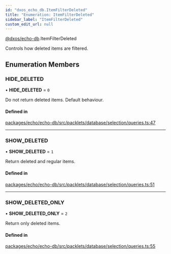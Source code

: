 ```yaml
---
id: "dxos_echo_db.ItemFilterDeleted"
title: "Enumeration: ItemFilterDeleted"
sidebar_label: "ItemFilterDeleted"
custom_edit_url: null
---
```


[@dxos/echo-db](../modules/dxos_echo_db.md).ItemFilterDeleted

Controls how deleted items are filtered.

## Enumeration Members

### HIDE\_DELETED

• **HIDE\_DELETED** = ``0``

Do not return deleted items. Default behaviour.

#### Defined in

[packages/echo/echo-db/src/packlets/database/selection/queries.ts:47](https://github.com/dxos/protocols/blob/6f4c34af3/packages/echo/echo-db/src/packlets/database/selection/queries.ts#L47)

___

### SHOW\_DELETED

• **SHOW\_DELETED** = ``1``

Return deleted and regular items.

#### Defined in

[packages/echo/echo-db/src/packlets/database/selection/queries.ts:51](https://github.com/dxos/protocols/blob/6f4c34af3/packages/echo/echo-db/src/packlets/database/selection/queries.ts#L51)

___

### SHOW\_DELETED\_ONLY

• **SHOW\_DELETED\_ONLY** = ``2``

Return only deleted items.

#### Defined in

[packages/echo/echo-db/src/packlets/database/selection/queries.ts:55](https://github.com/dxos/protocols/blob/6f4c34af3/packages/echo/echo-db/src/packlets/database/selection/queries.ts#L55)
